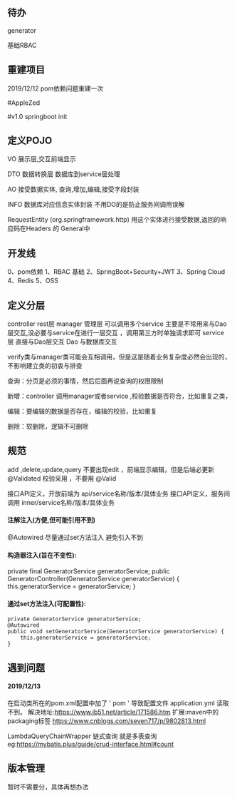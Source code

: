 ## 待办
generator

基础RBAC 



## 重建项目
2019/12/12  pom依赖问题重建一次




#AppleZed

#v1.0
springboot init 

## 定义POJO

VO 展示层,交互前端显示

DTO 数据转换层 数据库到service层处理

AO 接受数据实体, 查询,增加,编辑,接受字段封装

INFO 数据库对应信息实体封装  不用DO的是防止服务间调用误解

RequestEntity (org.springframework.http) 用这个实体进行接受数据,返回的响应码在Headers 的 General中

## 开发线
0、pom依赖
1、RBAC 基础
2、SpringBoot+Security+JWT
3、Spring Cloud
4、Redis
5、OSS

## 定义分层
controller rest层
manager 管理层 可以调用多个service 主要是不常用来与Dao层交互,没必要与service在进行一层交互 ，调用第三方时单独请求即可
service 层 直接与Dao层交互
Dao 与数据库交互

verify类与manager类可能会互相调用，但是这是随着业务复杂度必然会出现的，不影响建立类的初衷与排查

查询：分页是必须的事情，然后后面再说查询的权限限制

新增：controller 调用manager或者service ,校验数据是否符合，比如重复之类，

编辑：要编辑的数据是否存在，编辑的校验，比如重复

删除：软删除，逻辑不可删除



## 规范
add ,delete,update,query  不要出现edit ，前端显示编辑，但是后端必更新
@Validated 校验采用 ，不要用 @Valid

接口API定义，开放前端为 api/service名称/版本/具体业务
接口API定义，服务间调用 inner/service名称/版本/具体业务

#### 注解注入(方便,但可能引用不到)
@Autowired
尽量通过set方法注入 避免引入不到 

#### 构造器注入(旨在不变性):
   private final GeneratorService generatorService;
    public GeneratorController(GeneratorService generatorService) {
        this.generatorService = generatorService;
    }
    
#### 通过set方法注入(可配置性):
    private GeneratorService generatorService;
    @Autowired
    public void setGeneratorService(GeneratorService generatorService) {
        this.generatorService = generatorService;
    }


## 遇到问题
#### 2019/12/13  
在启动类所在的pom.xml配置中加了 ' <packaging>pom</packaging> ' 导致配置文件 application.yml 读取不到。
解决地址:https://www.jb51.net/article/171586.htm
扩展:maven中的packaging标签 https://www.cnblogs.com/seven717/p/9802813.html

LambdaQueryChainWrapper  链式查询 就是多表查询
eg:https://mybatis.plus/guide/crud-interface.html#count

## 版本管理
暂时不需要分，具体再想办法